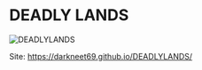 # DEADLY LANDS
![DEADLYLANDS](https://github.com/DARKNEET69/DEADLYLANDS/blob/main/Resources/Pictures/art.png)

Site:
https://darkneet69.github.io/DEADLYLANDS/
